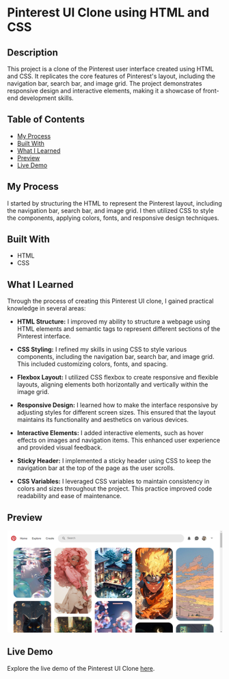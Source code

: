 # Pinterest UI Clone using HTML and CSS

## Description

This project is a clone of the Pinterest user interface created using HTML and CSS. It replicates the core features of Pinterest's layout, including the navigation bar, search bar, and image grid. The project demonstrates responsive design and interactive elements, making it a showcase of front-end development skills.

## Table of Contents

- [My Process](#my-process)
- [Built With](#built-with)
- [What I Learned](#what-i-learned)
- [Preview](#preview)
- [Live Demo](#live-demo)

## My Process

I started by structuring the HTML to represent the Pinterest layout, including the navigation bar, search bar, and image grid. I then utilized CSS to style the components, applying colors, fonts, and responsive design techniques.

## Built With

- HTML
- CSS

## What I Learned

Through the process of creating this Pinterest UI clone, I gained practical knowledge in several areas:

- **HTML Structure:** I improved my ability to structure a webpage using HTML elements and semantic tags to represent different sections of the Pinterest interface.

- **CSS Styling:** I refined my skills in using CSS to style various components, including the navigation bar, search bar, and image grid. This included customizing colors, fonts, and spacing.

- **Flexbox Layout:** I utilized CSS flexbox to create responsive and flexible layouts, aligning elements both horizontally and vertically within the image grid.

- **Responsive Design:** I learned how to make the interface responsive by adjusting styles for different screen sizes. This ensured that the layout maintains its functionality and aesthetics on various devices.

- **Interactive Elements:** I added interactive elements, such as hover effects on images and navigation items. This enhanced user experience and provided visual feedback.

- **Sticky Header:** I implemented a sticky header using CSS to keep the navigation bar at the top of the page as the user scrolls.

- **CSS Variables:** I leveraged CSS variables to maintain consistency in colors and sizes throughout the project. This practice improved code readability and ease of maintenance.

## Preview

![Pinterest UI Clone](./screenshots/desktop-view.png)

## Live Demo

Explore the live demo of the Pinterest UI Clone [here](#).

